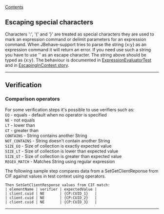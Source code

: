 [Contents](../README.md)

## Escaping special characters

Characters ':', '{' and '}' are treated as special characters they are used to mark an expression command or delimit parameters for an expression command.
When JBehave-support tries to parse the string {x:y} as an expression command it will return an error.
If you need use such a string you have to use '\' as an escape character. The string above should be typed as \{x\:y\}.
The behaviour is documented in [ExpressionEvaluatorTest](../src/test/groovy/org/jbehavesupport/core/expression/ExpressionEvaluatorTest.groovy)
and in [EscapingInContext story](../src/test/groovy/org/jbehavesupport/test/sample/EscapingInContext.story).


---


## Verification

### Comparison operators

For some verification steps it's possible to use verifiers such as:  
`EQ` - equals - default when no operator is specified  
`NE` - not equals  
`LT` - lower than  
`GT` - greater than  
`CONTAINS` - String contains another String  
`NOT_CONTAINS` - String doesn't contain another String  
`SIZE_EQ` - Size of collection is exactly expected value  
`SIZE_LT` - Size of collection is lower than expected value  
`SIZE_GT` - Size of collection is greater than expected value  
`REGEX_MATCH` - Matches String using regular expression

The following sample step compares data from a SetGetClientReponse from CIF against values in test context using operators.

```
Then SetGetClientResponse values from CIF match:
| elementName | verifier | expectedValue |
| client.cuid | NE       | {CP:CUID_1}   |
| client.cuid | NE       | {CP:CUID_2}   |
| client.cuid | NE       | {CP:CUID_3}   |
```

---
